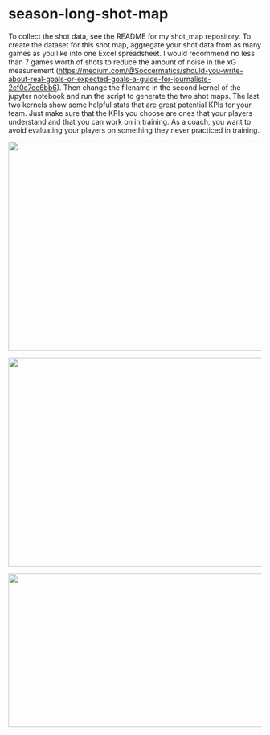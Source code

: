 # season-long-shot-map

To collect the shot data, see the README for my shot_map repository.
To create the dataset for this shot map, aggregate your shot data from as many games as you like into one Excel spreadsheet. I would recommend no less than 7 games worth of shots to reduce the amount of noise in the xG measurement (https://medium.com/@Soccermatics/should-you-write-about-real-goals-or-expected-goals-a-guide-for-journalists-2cf0c7ec6bb6). Then change the filename in the second kernel of the jupyter notebook and run the script to generate the two shot maps. The last two kernels show some helpful stats that are great potential KPIs for your team. Just make sure that the KPIs you choose are ones that your players understand and that you can work on in training. As a coach, you want to avoid evaluating your players on something they never practiced in training.

<p align="center">
  <img width="600" height="416" src="https://user-images.githubusercontent.com/57690237/84332959-fa685c00-ab53-11ea-99e9-34bfe527eb86.png">
</p>


<p align="center">
  <img width="600" height="416" src="https://user-images.githubusercontent.com/57690237/84333494-8929a880-ab55-11ea-93a1-4e1fadbbd183.png">
</p>

<p align="center">
  <img width="579" height="305" src="https://user-images.githubusercontent.com/57690237/84333651-f63d3e00-ab55-11ea-886e-1c9f87256fdd.PNG">
</p>
